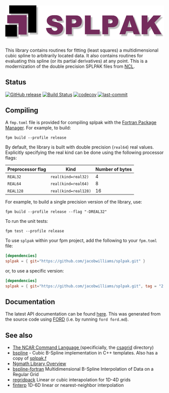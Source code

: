 ![splpak](/media/splpak.png)
============

This library contains routines for fitting (least squares) a multidimensional cubic spline to arbitrarily located data.  It also contains routines for evaluating this spline (or its partial derivatives) at any point.
This is a modernization of the double precision SPLPAK files from [NCL](https://github.com/NCAR/ncl).

## Status

[![GitHub release](https://img.shields.io/github/release/jacobwilliams/splpak.svg)](https://github.com/jacobwilliams/splpak/releases/latest)
[![Build Status](https://github.com/jacobwilliams/splpak/actions/workflows/CI.yml/badge.svg)](https://github.com/jacobwilliams/splpak/actions)
[![codecov](https://codecov.io/gh/jacobwilliams/splpak/branch/master/graph/badge.svg)](https://codecov.io/gh/jacobwilliams/splpak)
[![last-commit](https://img.shields.io/github/last-commit/jacobwilliams/splpak)](https://github.com/jacobwilliams/splpak/commits/master)

## Compiling

A `fmp.toml` file is provided for compiling splpak with the [Fortran Package Manager](https://github.com/fortran-lang/fpm). For example, to build:

```
fpm build --profile release
```

By default, the library is built with double precision (`real64`) real values. Explicitly specifying the real kind can be done using the following processor flags:

Preprocessor flag | Kind  | Number of bytes
----------------- | ----- | ---------------
`REAL32`  | `real(kind=real32)`  | 4
`REAL64`  | `real(kind=real64)`  | 8
`REAL128` | `real(kind=real128)` | 16

For example, to build a single precision version of the library, use:

```
fpm build --profile release --flag "-DREAL32"
```

To run the unit tests:

```
fpm test --profile release
```

To use `splpak` within your fpm project, add the following to your `fpm.toml` file:
```toml
[dependencies]
splpak = { git="https://github.com/jacobwilliams/splpak.git" }
```

or, to use a specific version:
```toml
[dependencies]
splpak = { git="https://github.com/jacobwilliams/splpak.git", tag = "2.0.0"  }
```

## Documentation

The latest API documentation can be found [here](https://jacobwilliams.github.io/splpak/). This was generated from the source code using [FORD](https://github.com/Fortran-FOSS-Programmers/ford) (i.e. by running `ford ford.md`).

## See also
 *  [The NCAR Command Language ](https://github.com/NCAR/ncl) (specificially, the [csagrid](https://github.com/NCAR/ncl/tree/develop/ngmath/src/lib/gridpack/csagrid) directory)
 * [bspline](https://github.com/NCAR/bspline) - Cubic B-Spline implementation in C++ templates. Also has a copy of [splpak.f](https://github.com/NCAR/bspline/tree/master/Tests/Fortran)
 * [Ngmath Library Overview](https://ngwww.ucar.edu/ngmath/)
 * [bspline-fortran](https://github.com/jacobwilliams/bspline-fortran) Multidimensional B-Spline Interpolation of Data on a Regular Grid
 * [regridpack](https://github.com/jacobwilliams/regridpack) Linear or cubic interapolation for 1D-4D grids
 * [finterp](https://github.com/jacobwilliams/finterp) 1D-6D linear or nearest-neighbor interpolation